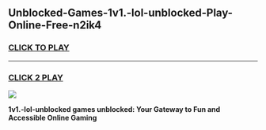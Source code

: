 
## Unblocked-Games-1v1.-lol-unblocked-Play-Online-Free-n2ik4
<h3>
<a href="https://premium76.site?title=1v1.-lol-unblocked&ref=26A">CLICK TO PLAY</a></h3>
<hr>

<h3>
<a href="https://premium76.site?title=1v1.-lol-unblocked&ref=26A">CLICK 2 PLAY</a>
  
</h3>

<a href="https://premium76.site?title=1v1.-lol-unblocked&ref=26A"><img src="https://clearcache.store/games.png"></a>


**1v1.-lol-unblocked games unblocked: Your Gateway to Fun and Accessible Online Gaming**

